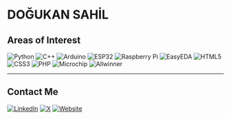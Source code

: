 # DOĞUKAN SAHİL

## Areas of Interest

![Python](https://img.shields.io/badge/-Python-3776AB?style=for-the-badge&logo=python&logoColor=white) ![C++](https://img.shields.io/badge/-C++-00599C?style=for-the-badge&logo=c%2B%2B&logoColor=white) ![Arduino](https://img.shields.io/badge/-Arduino-00979D?style=for-the-badge&logo=arduino&logoColor=white) ![ESP32](https://img.shields.io/badge/-ESP32-3DDC84?style=for-the-badge&logo=esp32&logoColor=white) ![Raspberry Pi](https://img.shields.io/badge/-Raspberry%20Pi-C51A4A?style=for-the-badge&logo=raspberrypi&logoColor=white) ![EasyEDA](https://img.shields.io/badge/-EasyEDA-FF5000?style=for-the-badge&logo=easyeda&logoColor=white) ![HTML5](https://img.shields.io/badge/-HTML5-E34F26?style=for-the-badge&logo=html5&logoColor=white) ![CSS3](https://img.shields.io/badge/-CSS3-1572B6?style=for-the-badge&logo=css3&logoColor=white) ![PHP](https://img.shields.io/badge/-PHP-777BB4?style=for-the-badge&logo=php&logoColor=white) ![Microchip](https://img.shields.io/badge/-Microchip-ED1C24?style=for-the-badge&logo=microchip&logoColor=white) ![Allwinner](https://img.shields.io/badge/-Allwinner-FF6F00?style=for-the-badge&logo=allwinner&logoColor=white)

---

## Contact Me

[![LinkedIn](https://img.shields.io/badge/-LinkedIn-0A66C2?style=for-the-badge&logo=linkedin&logoColor=white)](https://linkedin.com/in/dogukansahil) [![X](https://img.shields.io/badge/-X-000000?style=for-the-badge&logo=x&logoColor=white)](https://x.com/dogukansahil) [![Website](https://img.shields.io/badge/-Website-b10000?style=for-the-badge&logo=google-chrome&logoColor=white)](https://dogukansahil.com)
